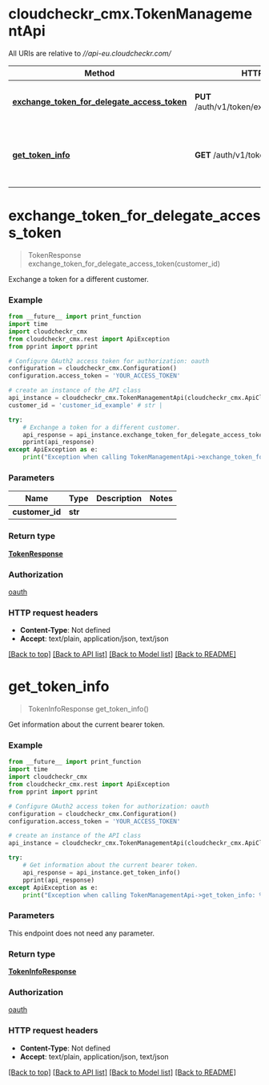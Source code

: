 # cloudcheckr_cmx.TokenManagementApi

All URIs are relative to *//api-eu.cloudcheckr.com/*

Method | HTTP request | Description
------------- | ------------- | -------------
[**exchange_token_for_delegate_access_token**](TokenManagementApi.md#exchange_token_for_delegate_access_token) | **PUT** /auth/v1/token/exchange/{customerId} | Exchange a token for a different customer.
[**get_token_info**](TokenManagementApi.md#get_token_info) | **GET** /auth/v1/token/info | Get information about the current bearer token.

# **exchange_token_for_delegate_access_token**
> TokenResponse exchange_token_for_delegate_access_token(customer_id)

Exchange a token for a different customer.

### Example
```python
from __future__ import print_function
import time
import cloudcheckr_cmx
from cloudcheckr_cmx.rest import ApiException
from pprint import pprint

# Configure OAuth2 access token for authorization: oauth
configuration = cloudcheckr_cmx.Configuration()
configuration.access_token = 'YOUR_ACCESS_TOKEN'

# create an instance of the API class
api_instance = cloudcheckr_cmx.TokenManagementApi(cloudcheckr_cmx.ApiClient(configuration))
customer_id = 'customer_id_example' # str | 

try:
    # Exchange a token for a different customer.
    api_response = api_instance.exchange_token_for_delegate_access_token(customer_id)
    pprint(api_response)
except ApiException as e:
    print("Exception when calling TokenManagementApi->exchange_token_for_delegate_access_token: %s\n" % e)
```

### Parameters

Name | Type | Description  | Notes
------------- | ------------- | ------------- | -------------
 **customer_id** | **str**|  | 

### Return type

[**TokenResponse**](TokenResponse.md)

### Authorization

[oauth](../README.md#oauth)

### HTTP request headers

 - **Content-Type**: Not defined
 - **Accept**: text/plain, application/json, text/json

[[Back to top]](#) [[Back to API list]](../README.md#documentation-for-api-endpoints) [[Back to Model list]](../README.md#documentation-for-models) [[Back to README]](../README.md)

# **get_token_info**
> TokenInfoResponse get_token_info()

Get information about the current bearer token.

### Example
```python
from __future__ import print_function
import time
import cloudcheckr_cmx
from cloudcheckr_cmx.rest import ApiException
from pprint import pprint

# Configure OAuth2 access token for authorization: oauth
configuration = cloudcheckr_cmx.Configuration()
configuration.access_token = 'YOUR_ACCESS_TOKEN'

# create an instance of the API class
api_instance = cloudcheckr_cmx.TokenManagementApi(cloudcheckr_cmx.ApiClient(configuration))

try:
    # Get information about the current bearer token.
    api_response = api_instance.get_token_info()
    pprint(api_response)
except ApiException as e:
    print("Exception when calling TokenManagementApi->get_token_info: %s\n" % e)
```

### Parameters
This endpoint does not need any parameter.

### Return type

[**TokenInfoResponse**](TokenInfoResponse.md)

### Authorization

[oauth](../README.md#oauth)

### HTTP request headers

 - **Content-Type**: Not defined
 - **Accept**: text/plain, application/json, text/json

[[Back to top]](#) [[Back to API list]](../README.md#documentation-for-api-endpoints) [[Back to Model list]](../README.md#documentation-for-models) [[Back to README]](../README.md)

